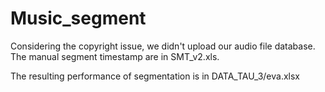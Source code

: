 # Music_segment

Considering the copyright issue, we didn't upload our audio file database. The manual segment timestamp are in SMT_v2.xls.

The resulting performance of segmentation is in DATA_TAU_3/eva.xlsx
